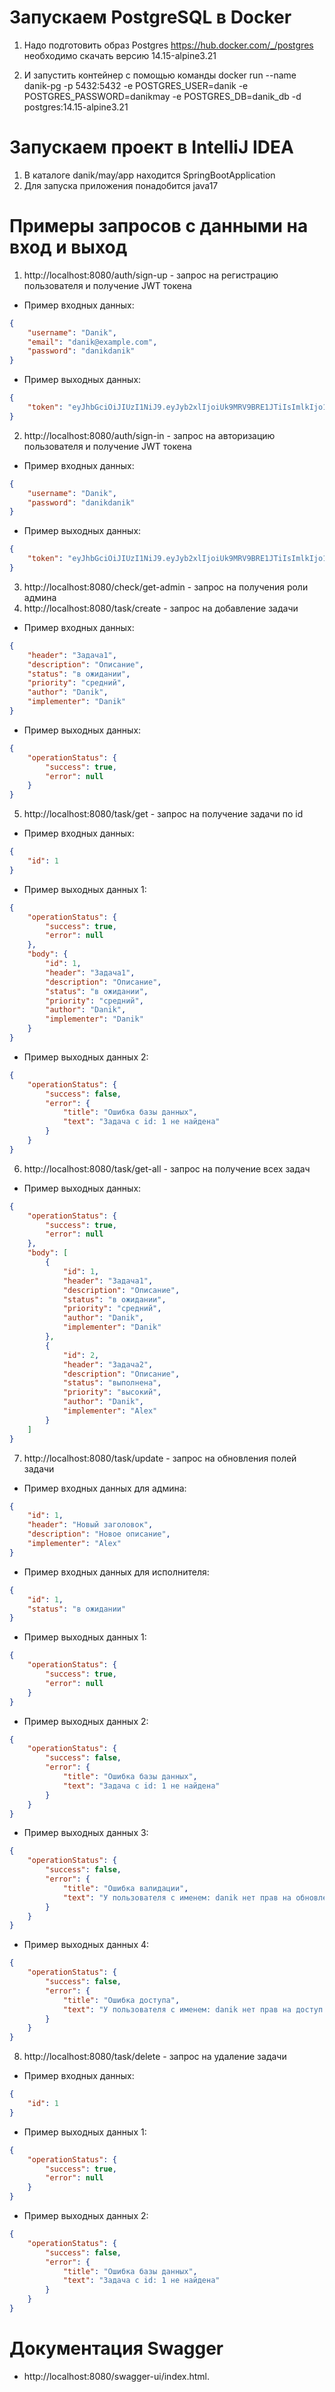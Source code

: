 # Запускаем PostgreSQL в Docker

1) Надо подготовить образ Postgres https://hub.docker.com/_/postgres необходимо скачать версию 14.15-alpine3.21

2) И запустить контейнер с помощью команды docker run --name danik-pg -p 5432:5432 -e POSTGRES_USER=danik -e
   POSTGRES_PASSWORD=danikmay -e POSTGRES_DB=danik_db -d postgres:14.15-alpine3.21

# Запускаем проект в IntelliJ IDEA

1) В каталоге danik/may/app находится SpringBootApplication
2) Для запуска приложения понадобится java17

# Примеры запросов с данными на вход и выход

1) http://localhost:8080/auth/sign-up - запрос на регистрацию пользователя и получение JWT токена

* Пример входных данных:

```json
{
    "username": "Danik",
    "email": "danik@example.com",
    "password": "danikdanik"
}
 ```

* Пример выходных данных:

```json
{
    "token": "eyJhbGciOiJIUzI1NiJ9.eyJyb2xlIjoiUk9MRV9BRE1JTiIsImlkIjo1LCJlbWFpbCI6ImRhbmlrQGV4YW1wbGUuY29tIiwic3ViIjoiZGFuaWsiLCJpYXQiOjE3MzQzODc5NzcsImV4cCI6MTczNDUzMTk3N30.kuJSWbTeTRckz3TTk5UMO3bm4si4xiomQ6vsBqAjCnY"
}
```

2) http://localhost:8080/auth/sign-in - запрос на авторизацию пользователя и получение JWT токена

* Пример входных данных:

```json
{
    "username": "Danik",
    "password": "danikdanik"
}
```

* Пример выходных данных:

```json
{
    "token": "eyJhbGciOiJIUzI1NiJ9.eyJyb2xlIjoiUk9MRV9BRE1JTiIsImlkIjo1LCJlbWFpbCI6ImRhbmlrQGV4YW1wbGUuY29tIiwic3ViIjoiZGFuaWsiLCJpYXQiOjE3MzQzODgxNjMsImV4cCI6MTczNDUzMjE2M30._olDEbh52I6xrJaqEIBJCJINTDa0IE-OpSNp-r37zSY"
}
```

3) http://localhost:8080/check/get-admin - запрос на получения роли админа
4) http://localhost:8080/task/create - запрос на добавление задачи

* Пример входных данных:

```json
{
    "header": "Задача1",
    "description": "Описание",
    "status": "в ожидании",
    "priority": "средний",
    "author": "Danik",
    "implementer": "Danik"
}
```

* Пример выходных данных:

```json
{
    "operationStatus": {
        "success": true,
        "error": null
    }
}
```

5) http://localhost:8080/task/get - запрос на получение задачи по id

* Пример входных данных:

```json
{
    "id": 1
}
```

* Пример выходных данных 1:

```json
{
    "operationStatus": {
        "success": true,
        "error": null
    },
    "body": {
        "id": 1,
        "header": "Задача1",
        "description": "Описание",
        "status": "в ожидании",
        "priority": "средний",
        "author": "Danik",
        "implementer": "Danik"
    }
}
```

* Пример выходных данных 2:

```json
{
    "operationStatus": {
        "success": false,
        "error": {
            "title": "Ошибка базы данных",
            "text": "Задача с id: 1 не найдена"
        }
    }
}
```

6) http://localhost:8080/task/get-all - запрос на получение всех задач

* Пример выходных данных:

```json
{
    "operationStatus": {
        "success": true,
        "error": null
    },
    "body": [
        {
            "id": 1,
            "header": "Задача1",
            "description": "Описание",
            "status": "в ожидании",
            "priority": "средний",
            "author": "Danik",
            "implementer": "Danik"
        },
        {
            "id": 2,
            "header": "Задача2",
            "description": "Описание",
            "status": "выполнена",
            "priority": "высокий",
            "author": "Danik",
            "implementer": "Alex"
        }
    ]
}
```

7) http://localhost:8080/task/update - запрос на обновления полей задачи

* Пример входных данных для админа:

```json
{
    "id": 1,
    "header": "Новый заголовок",
    "description": "Новое описание",
    "implementer": "Alex"
}
```

* Пример входных данных для исполнителя:

```json
{
    "id": 1,
    "status": "в ожидании"
}
```

* Пример выходных данных 1:

```json
{
    "operationStatus": {
        "success": true,
        "error": null
    }
}
```

* Пример выходных данных 2:

```json
{
    "operationStatus": {
        "success": false,
        "error": {
            "title": "Ошибка базы данных",
            "text": "Задача с id: 1 не найдена"
        }
    }
}
```

* Пример выходных данных 3:

```json
{
    "operationStatus": {
        "success": false,
        "error": {
            "title": "Ошибка валидации",
            "text": "У пользователя с именем: danik нет прав на обновление полей: header, description, priority, author, implementer"
        }
    }
}
```

* Пример выходных данных 4:

```json
{
    "operationStatus": {
        "success": false,
        "error": {
            "title": "Ошибка доступа",
            "text": "У пользователя с именем: danik нет прав на доступ к задаче с id: 1"
        }
    }
}
```

8) http://localhost:8080/task/delete - запрос на удаление задачи

* Пример входных данных:

```json
{
    "id": 1
}
```

* Пример выходных данных 1:

```json
{
    "operationStatus": {
        "success": true,
        "error": null
    }
}
```

* Пример выходных данных 2:

```json
{
    "operationStatus": {
        "success": false,
        "error": {
            "title": "Ошибка базы данных",
            "text": "Задача с id: 1 не найдена"
        }
    }
}
```

# Документация Swagger

* http://localhost:8080/swagger-ui/index.html. 